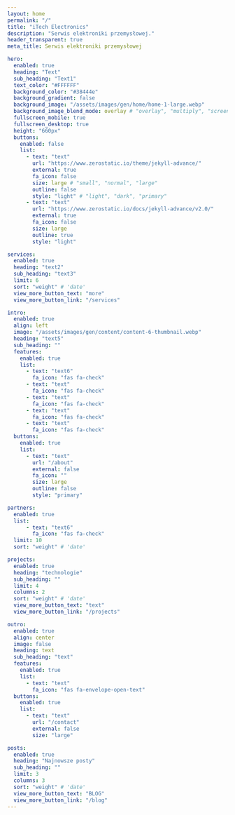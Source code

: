 ```yaml
---
layout: home
permalink: "/"
title: "iTech Electronics"
description: "Serwis elektroniki przemysłowej."
header_transparent: true
meta_title: Serwis elektroniki przemysłowej

hero:
  enabled: true
  heading: "Text"
  sub_heading: "Text1"
  text_color: "#FFFFFF"
  background_color: "#38444e"
  background_gradient: false
  background_image: "/assets/images/gen/home/home-1-large.webp"
  background_image_blend_mode: overlay # "overlay", "multiply", "screen"
  fullscreen_mobile: true
  fullscreen_desktop: true
  height: "660px"
  buttons:
    enabled: false
    list:
      - text: "text"
        url: "https://www.zerostatic.io/theme/jekyll-advance/"
        external: true
        fa_icon: false
        size: large # "small", "normal", "large"
        outline: false
        style: "light" # "light", "dark", "primary"
      - text: "text"
        url: "https://www.zerostatic.io/docs/jekyll-advance/v2.0/"
        external: true
        fa_icon: false
        size: large
        outline: true
        style: "light"

services:
  enabled: true
  heading: "text2"
  sub_heading: "text3"
  limit: 6
  sort: "weight" # 'date'
  view_more_button_text: "more"
  view_more_button_link: "/services"

intro:
  enabled: true
  align: left
  image: "/assets/images/gen/content/content-6-thumbnail.webp"
  heading: "text5"
  sub_heading: ""
  features:
    enabled: true
    list:
      - text: "text6"
        fa_icon: "fas fa-check"
      - text: "text"
        fa_icon: "fas fa-check"
      - text: "text"
        fa_icon: "fas fa-check"
      - text: "text"
        fa_icon: "fas fa-check"
      - text: "text"
        fa_icon: "fas fa-check"
  buttons:
    enabled: true
    list:
      - text: "text"
        url: "/about"
        external: false
        fa_icon: ""
        size: large
        outline: false
        style: "primary"

partners:
  enabled: true
  list:
      - text: "text6"
        fa_icon: "fas fa-check"
  limit: 10
  sort: "weight" # 'date'

projects:
  enabled: true
  heading: "technologie"
  sub_heading: ""
  limit: 4
  columns: 2
  sort: "weight" # 'date'
  view_more_button_text: "text"
  view_more_button_link: "/projects"

outro:
  enabled: true
  align: center
  image: false
  heading: text
  sub_heading: "text"
  features:
    enabled: true
    list:
      - text: "text"
        fa_icon: "fas fa-envelope-open-text"
  buttons:
    enabled: true
    list:
      - text: "text"
        url: "/contact"
        external: false
        size: "large"

posts:
  enabled: true
  heading: "Najnowsze posty"
  sub_heading: ""
  limit: 3
  columns: 3
  sort: "weight" # 'date'
  view_more_button_text: "BLOG"
  view_more_button_link: "/blog"
---
```

